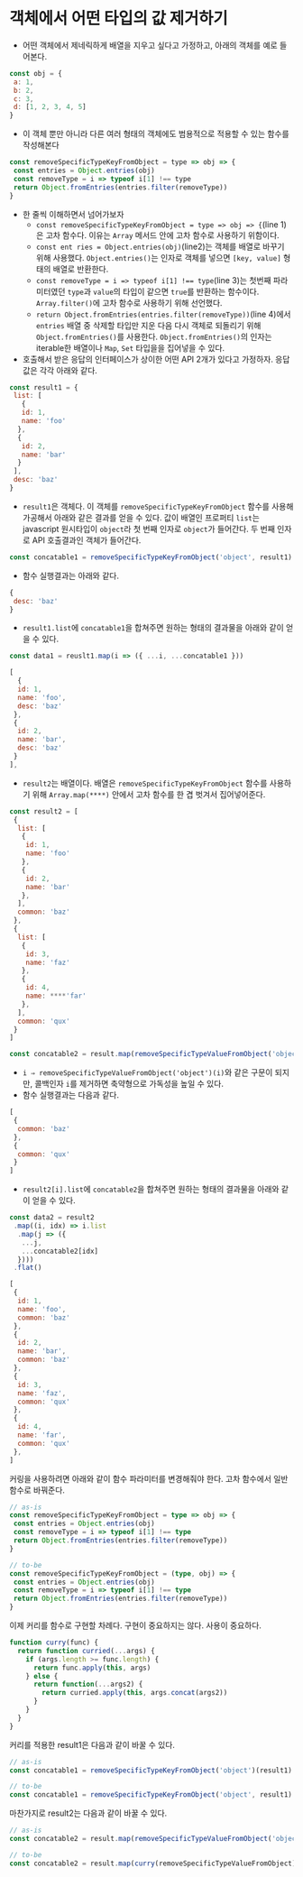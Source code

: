 # 객체에서 어떤 타입의 값 제거하기

- 어떤 객체에서 제네릭하게 배열을 지우고 싶다고 가정하고, 아래의 객체를 예로 들어본다.

```jsx
const obj = {
 a: 1,
 b: 2,
 c: 3,
 d: [1, 2, 3, 4, 5]
}
```

- 이 객체 뿐만 아니라 다른 여러 형태의 객체에도 범용적으로 적용할 수 있는 함수를 작성해본다

```jsx
const removeSpecificTypeKeyFromObject = type => obj => {
 const entries = Object.entries(obj)
 const removeType = i => typeof i[1] !== type
 return Object.fromEntries(entries.filter(removeType))
}
```

- 한 줄씩 이해하면서 넘어가보자
  - `const removeSpecificTypeKeyFromObject = type => obj => {`(line 1)은 고차 함수다. 이유는 `Array` 메서드 안에 고차 함수로 사용하기 위함이다.
  - `const ent ries = Object.entries(obj)`(line2)는 객체를 배열로 바꾸기 위해 사용했다. `Object.entries()`는 인자로 객체를 넣으면 `[key, value]` 형태의 배열로 반환한다.
  - `const removeType = i => typeof i[1] !== type`(line 3)는 첫번째 파라미터였던 `type`과 `value`의 타입이 같으면 `true`를 반환하는 함수이다. `Array.filter()`에 고차 함수로 사용하기 위해 선언했다.
  - `return Object.fromEntries(entries.filter(removeType))`(line 4)에서 `entries` 배열 중 삭제할 타입만 지운 다음 다시 객체로 되돌리기 위해 `Object.fromEntries()`를 사용한다. `Object.fromEntries()`의 인자는 iterable한 배열이나 `Map`, `Set` 타입을을 집어넣을 수 있다.
- 호출해서 받은 응답의 인터페이스가 상이한 어떤 API 2개가 있다고 가정하자. 응답값은 각각 아래와 같다.

```jsx
const result1 = {
 list: [
   {
   id: 1,
   name: 'foo'
  },
  {
   id: 2,
   name: 'bar'
  }
 ],
 desc: 'baz'
}
```

- `result1`은 객체다. 이 객체를 `removeSpecificTypeKeyFromObject` 함수를 사용해 가공해서 아래와 같은 결과를 얻을 수 있다. 값이 배열인 프로퍼티 `list`는 javascript 원시타입이 `object`라 첫 번째 인자로 `object`가 들어간다. 두 번째 인자로 API 호출결과인 객체가 들어간다.

```jsx
const concatable1 = removeSpecificTypeKeyFromObject('object', result1)
```

- 함수 실행결과는 아래와 같다.

```jsx
{
 desc: 'baz'
}
```

- `result1.list`에 `concatable1`을 합쳐주면 원하는 형태의 결과물을 아래와 같이 얻을 수 있다.

```jsx
const data1 = reuslt1.map(i => ({ ...i, ...concatable1 }))
```

```jsx
[
  {
  id: 1,
  name: 'foo',
  desc: 'baz'
 },
 {
  id: 2,
  name: 'bar',
  desc: 'baz'
 }
],
```

- `result2`는 배열이다. 배열은 `removeSpecificTypeKeyFromObject`  함수를 사용하기 위해 `Array.map(****)` 안에서 고차 함수를 한 겹 벗겨서 집어넣어준다.

```jsx
const result2 = [
 {
  list: [
   {
    id: 1,
    name: 'foo'
   },
   {
    id: 2,
    name: 'bar'
   },
  ],
  common: 'baz'
 },
 {
  list: [
   {
    id: 3,
    name: 'faz'
   },
   {
    id: 4,
    name: ****'far'
   },
  ],
  common: 'qux'
 }
]
```

```jsx
const concatable2 = result.map(removeSpecificTypeValueFromObject('object'))
```

- `i ⇒ removeSpecificTypeValueFromObject('object')(i)`와 같은 구문이 되지만, 콜백인자 `i`를 제거하면 축약형으로 가독성을 높일 수 있다.
- 함수 실행결과는 다음과 같다.

```jsx
[
 {
  common: 'baz'
 },
 {
  common: 'qux'
 }
]
```

- `result2[i].list`에 `concatable2`을 합쳐주면 원하는 형태의 결과물을 아래와 같이 얻을 수 있다.

```jsx
const data2 = result2
 .map((i, idx) => i.list
  .map(j => ({ 
   ...j, 
   ...concatable2[idx] 
  })))
 .flat()
```

```jsx
[
 {
  id: 1,
  name: 'foo',
  common: 'baz'
 },
 {
  id: 2,
  name: 'bar',
  common: 'baz'
 },
 {
  id: 3,
  name: 'faz',
  common: 'qux'
 },
 {
  id: 4,
  name: 'far',
  common: 'qux'
 },
]
```

커링을 사용하려면 아래와 같이 함수 파라미터를 변경해줘야 한다. 고차 함수에서 일반함수로 바꿔준다.

```ts
// as-is
const removeSpecificTypeKeyFromObject = type => obj => {
 const entries = Object.entries(obj)
 const removeType = i => typeof i[1] !== type
 return Object.fromEntries(entries.filter(removeType))
}

// to-be 
const removeSpecificTypeKeyFromObject = (type, obj) => {
 const entries = Object.entries(obj)
 const removeType = i => typeof i[1] !== type
 return Object.fromEntries(entries.filter(removeType))
}
```

이제 커리를 함수로 구현할 차례다. 구현이 중요하지는 않다. 사용이 중요하다.

```ts
function curry(func) {
  return function curried(...args) {
    if (args.length >= func.length) {
      return func.apply(this, args)
    } else {
      return function(...args2) {
        return curried.apply(this, args.concat(args2))
      }
    }
  }
}
```

커리를 적용한 result1은 다음과 같이 바꿀 수 있다.

```ts
// as-is
const concatable1 = removeSpecificTypeKeyFromObject('object')(result1)

// to-be
const concatable1 = removeSpecificTypeKeyFromObject('object', result1)
```

마찬가지로 result2는 다음과 같이 바꿀 수 있다.

```ts
// as-is
const concatable2 = result.map(removeSpecificTypeValueFromObject('object'))

// to-be
const concatable2 = result.map(curry(removeSpecificTypeValueFromObject)('object'))
```
